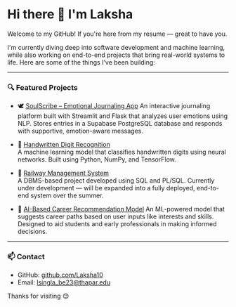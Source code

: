 # Hi there 👋 I'm Laksha

Welcome to my GitHub! If you're here from my resume — great to have you.

I'm currently diving deep into software development and machine learning, while also working on end-to-end projects that bring real-world systems to life. Here are some of the things I’ve been building:

---

### 🔍 Featured Projects

- 🕊️ [SoulScribe – Emotional Journaling App](https://github.com/Laksha10/SoulScribe) 
  An interactive journaling platform built with Streamlit and Flask that analyzes user emotions using NLP. Stores entries in a Supabase PostgreSQL database and responds with supportive, emotion-aware messages.

- 🧠 [Handwritten Digit Recognition](https://github.com/Laksha10/Handwritten-Digit-Recognition)  
  A machine learning model that classifies handwritten digits using neural networks. Built using Python, NumPy, and TensorFlow.

- 🚉 [Railway Management System](https://github.com/Laksha10/Railway-Management-System)  
  A DBMS-based project developed using SQL and PL/SQL. Currently under development — will be expanded into a fully deployed, end-to-end system over the summer.

- 🧭 [AI-Based Career Recommendation Model](https://github.com/Laksha10/Career-Recommendation-AI)
  An ML-powered model that suggests career paths based on user inputs like interests and skills. Designed to aid students and early professionals in making informed decisions.
  

---

### 📫 Contact

- GitHub: [github.com/Laksha10](https://github.com/Laksha10)  
- Email: lsingla_be23@thapar.edu

Thanks for visiting 😊


<!---
Laksha10/Laksha10 is a ✨ special ✨ repository because its `README.md` (this file) appears on your GitHub profile.
You can click the Preview link to take a look at your changes.
--->
